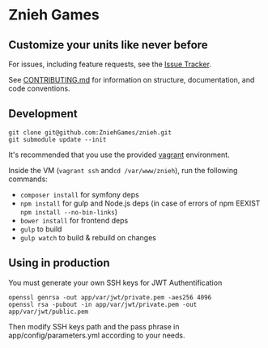 # Znieh Games
## Customize your units like never before

For issues, including feature requests, see the [Issue Tracker](https://github.com/ZniehGames/znieh/issues).

See [CONTRIBUTING.md](https://github.com/ZniehGames/znieh/tree/master/CONTRIBUTING.md) for information
on structure, documentation, and code conventions.

## Development

    git clone git@github.com:ZniehGames/znieh.git
    git submodule update --init

It's recommended that you use the provided [vagrant](https://github.com/ZniehGames/znieh-vagrant) environment.

Inside the VM (`vagrant ssh` and`cd /var/www/znieh`), run the following commands:

* `composer install` for symfony deps
* `npm install` for gulp and Node.js deps (in case of errors of npm EEXIST `npm install --no-bin-links`)
* `bower install` for frontend deps
* `gulp`  to build
* `gulp watch`  to build & rebuild on changes

## Using in production

You must generate your own SSH keys for JWT Authentification

    openssl genrsa -out app/var/jwt/private.pem -aes256 4096
    openssl rsa -pubout -in app/var/jwt/private.pem -out app/var/jwt/public.pem

Then modify SSH keys path and the pass phrase in app/config/parameters.yml according to your needs.
